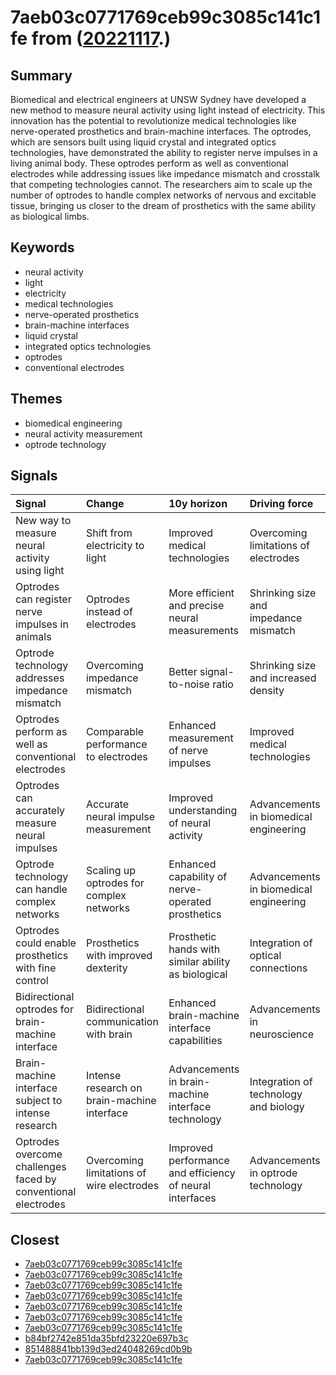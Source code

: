 # 7aeb03c0771769ceb99c3085c141c1fe from ([20221117](https://kghosh.substack.com/p/20221117).)

## Summary

Biomedical and electrical engineers at UNSW Sydney have developed a new method to measure neural activity using light instead of electricity. This innovation has the potential to revolutionize medical technologies like nerve-operated prosthetics and brain-machine interfaces. The optrodes, which are sensors built using liquid crystal and integrated optics technologies, have demonstrated the ability to register nerve impulses in a living animal body. These optrodes perform as well as conventional electrodes while addressing issues like impedance mismatch and crosstalk that competing technologies cannot. The researchers aim to scale up the number of optrodes to handle complex networks of nervous and excitable tissue, bringing us closer to the dream of prosthetics with the same ability as biological limbs.

## Keywords

* neural activity
* light
* electricity
* medical technologies
* nerve-operated prosthetics
* brain-machine interfaces
* liquid crystal
* integrated optics technologies
* optrodes
* conventional electrodes

## Themes

* biomedical engineering
* neural activity measurement
* optrode technology

## Signals

| Signal                                                        | Change                                      | 10y horizon                                              | Driving force                          |
|:--------------------------------------------------------------|:--------------------------------------------|:---------------------------------------------------------|:---------------------------------------|
| New way to measure neural activity using light                | Shift from electricity to light             | Improved medical technologies                            | Overcoming limitations of electrodes   |
| Optrodes can register nerve impulses in animals               | Optrodes instead of electrodes              | More efficient and precise neural measurements           | Shrinking size and impedance mismatch  |
| Optrode technology addresses impedance mismatch               | Overcoming impedance mismatch               | Better signal-to-noise ratio                             | Shrinking size and increased density   |
| Optrodes perform as well as conventional electrodes           | Comparable performance to electrodes        | Enhanced measurement of nerve impulses                   | Improved medical technologies          |
| Optrodes can accurately measure neural impulses               | Accurate neural impulse measurement         | Improved understanding of neural activity                | Advancements in biomedical engineering |
| Optrode technology can handle complex networks                | Scaling up optrodes for complex networks    | Enhanced capability of nerve-operated prosthetics        | Advancements in biomedical engineering |
| Optrodes could enable prosthetics with fine control           | Prosthetics with improved dexterity         | Prosthetic hands with similar ability as biological      | Integration of optical connections     |
| Bidirectional optrodes for brain-machine interface            | Bidirectional communication with brain      | Enhanced brain-machine interface capabilities            | Advancements in neuroscience           |
| Brain-machine interface subject to intense research           | Intense research on brain-machine interface | Advancements in brain-machine interface technology       | Integration of technology and biology  |
| Optrodes overcome challenges faced by conventional electrodes | Overcoming limitations of wire electrodes   | Improved performance and efficiency of neural interfaces | Advancements in optrode technology     |

## Closest

* [7aeb03c0771769ceb99c3085c141c1fe](7aeb03c0771769ceb99c3085c141c1fe)
* [7aeb03c0771769ceb99c3085c141c1fe](7aeb03c0771769ceb99c3085c141c1fe)
* [7aeb03c0771769ceb99c3085c141c1fe](7aeb03c0771769ceb99c3085c141c1fe)
* [7aeb03c0771769ceb99c3085c141c1fe](7aeb03c0771769ceb99c3085c141c1fe)
* [7aeb03c0771769ceb99c3085c141c1fe](7aeb03c0771769ceb99c3085c141c1fe)
* [7aeb03c0771769ceb99c3085c141c1fe](7aeb03c0771769ceb99c3085c141c1fe)
* [7aeb03c0771769ceb99c3085c141c1fe](7aeb03c0771769ceb99c3085c141c1fe)
* [b84bf2742e851da35bfd23220e697b3c](b84bf2742e851da35bfd23220e697b3c)
* [851488841bb139d3ed24048269cd0b9b](851488841bb139d3ed24048269cd0b9b)
* [7aeb03c0771769ceb99c3085c141c1fe](7aeb03c0771769ceb99c3085c141c1fe)